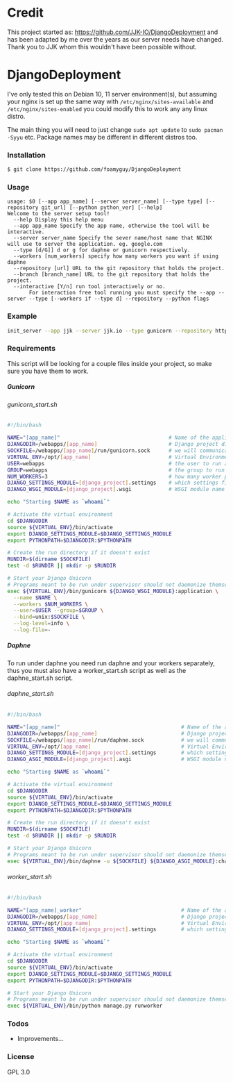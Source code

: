 # Credit
This project started as: https://github.com/JJK-IO/DjangoDeployment and has been adapted by me over the years as our server needs have changed. Thank you to JJK whom this wouldn't have been possible without. 

# DjangoDeployment
I've only tested this on Debian 10, 11 server environment(s), but assuming your nginx is set up the same way with `/etc/nginx/sites-available` and `/etc/nginx/sites-enabled` you could modify this to work any any linux distro.

The main thing you will need to just change `sudo apt update` to `sudo pacman -Syyu` etc. 
Package names may be different in different distros too.

### Installation
```sh
$ git clone https://github.com/foamyguy/DjangoDeployment
```

### Usage
```
usage: $0 [--app app_name] [--server server_name] [--type type] [--repository git_url] [--python python_ver] [--help]
Welcome to the server setup tool!
  --help Display this help menu
  --app app_name Specify the app name, otherwise the tool will be interactive.
  --server server_name Specify the sever name/host name that NGINX will use to server the application. eg. google.com
  --type [d/G]] d or g for daphne or gunicorn respectively.
  --workers [num_workers] specify how many workers you want if using daphne
  --repository [url] URL to the git repository that holds the project.
  --branch [branch_name] URL to the git repository that holds the project.
  --interactive [Y/n] run tool interactively or no.
       For interaction free tool running you must specify the --app --server --type [--workers if --type d] --repository --python flags
```

### Example
```sh
init_server --app jjk --server jjk.io --type gunicorn --repository https://git.repo
```

### Requirements
This script will be looking for a couple files inside your project, so make sure you have them to work.
##### Gunicorn
###### gunicorn_start.sh
```sh
#!/bin/bash

NAME="[app_name]"                                   # Name of the application
DJANGODIR=/webapps/[app_name]                       # Django project directory
SOCKFILE=/webapps/[app_name]/run/gunicorn.sock      # we will communicate using this unix socket
VIRTUAL_ENV=/opt/[app_name]                         # Virtual Environment base directory
USER=webapps                                        # the user to run as
GROUP=webapps                                       # the group to run as
NUM_WORKERS=3                                       # how many worker processes should Gunicorn spawn
DJANGO_SETTINGS_MODULE=[django_project].settings    # which settings file should Django use
DJANGO_WSGI_MODULE=[django_project].wsgi            # WSGI module name

echo "Starting $NAME as `whoami`"

# Activate the virtual environment
cd $DJANGODIR
source ${VIRTUAL_ENV}/bin/activate
export DJANGO_SETTINGS_MODULE=$DJANGO_SETTINGS_MODULE
export PYTHONPATH=$DJANGODIR:$PYTHONPATH

# Create the run directory if it doesn't exist
RUNDIR=$(dirname $SOCKFILE)
test -d $RUNDIR || mkdir -p $RUNDIR

# Start your Django Unicorn
# Programs meant to be run under supervisor should not daemonize themselves (do not use --daemon)
exec ${VIRTUAL_ENV}/bin/gunicorn ${DJANGO_WSGI_MODULE}:application \
  --name $NAME \
  --workers $NUM_WORKERS \
  --user=$USER --group=$GROUP \
  --bind=unix:$SOCKFILE \
  --log-level=info \
  --log-file=-
```
##### Daphne
To run under daphne you need run daphne and your workers separately, thus you must also have a worker_start.sh script as well as the daphne_start.sh script.
###### daphne_start.sh
```sh
#!/bin/bash

NAME="[app_name]"                                       # Name of the application
DJANGODIR=/webapps/[app_name]                           # Django project directory
SOCKFILE=/webapps/[app_name]/run/daphne.sock            # we will communicate using this unix socket
VIRTUAL_ENV=/opt/[app_name]                             # Virtual Environment base directory
DJANGO_SETTINGS_MODULE=[django_project].settings        # which settings file should Django use
DJANGO_ASGI_MODULE=[django_project].asgi                # WSGI module name

echo "Starting $NAME as `whoami`"

# Activate the virtual environment
cd $DJANGODIR
source ${VIRTUAL_ENV}/bin/activate
export DJANGO_SETTINGS_MODULE=$DJANGO_SETTINGS_MODULE
export PYTHONPATH=$DJANGODIR:$PYTHONPATH

# Create the run directory if it doesn't exist
RUNDIR=$(dirname $SOCKFILE)
test -d $RUNDIR || mkdir -p $RUNDIR

# Start your Django Unicorn
# Programs meant to be run under supervisor should not daemonize themselves (do not use --daemon)
exec ${VIRTUAL_ENV}/bin/daphne -u ${SOCKFILE} ${DJANGO_ASGI_MODULE}:channel_layer
```
###### worker_start.sh
```sh
#!/bin/bash

NAME="[app_name]_worker"                                # Name of the application
DJANGODIR=/webapps/[app_name]                           # Django project directory
VIRTUAL_ENV=/opt/[app_name]                             # Virtual Environment base directory
DJANGO_SETTINGS_MODULE=[django_project].settings        # which settings file should Django use

echo "Starting $NAME as `whoami`"

# Activate the virtual environment
cd $DJANGODIR
source ${VIRTUAL_ENV}/bin/activate
export DJANGO_SETTINGS_MODULE=$DJANGO_SETTINGS_MODULE
export PYTHONPATH=$DJANGODIR:$PYTHONPATH

# Start your Django Unicorn
# Programs meant to be run under supervisor should not daemonize themselves (do not use --daemon)
exec ${VIRTUAL_ENV}/bin/python manage.py runworker
```

### Todos
 - Improvements...

### License
GPL 3.0

